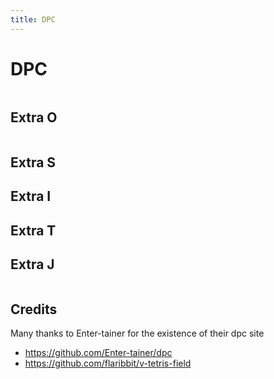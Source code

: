 ```yaml
---
title: DPC
---
```


# DPC

<div class="setups-container">

## Extra O

<TDPC name="KURUMA" v-bind="extra_O.O2J" />
<TDPC name="TSD DPC" v-bind="extra_O.J2O" />
<TDPC name="TKI SHIFTED" v-bind="extra_O.TKISHIFT" />
<TDPC name="ALBY" v-bind="extra_O.ALBY" />
<TDPC name="1-TILE FALLBACK" v-bind="extra_O.FALLBACK" />
<TDPC name="TS&TET" v-bind="extra_O.TSTET" />
<TDPC name="2L PC into 7th" v-bind="extra_O.TWOL" />

## Extra S

<TDPC name="KURUMA" v-bind="extra_S.O2S" />
<TDPC name="HOLD O" v-bind="extra_S.HOLDO" />
<TDPC name="SLED" v-bind="extra_S.SLED" />
<TDPC name="ELEPHANT SHIFTED" v-bind="extra_S.ELPTSHIFTED" />
<TDPC name="BUTTER" v-bind="extra_S.BUTTER" />
<TDPC name="THE OTHER BUTTER" v-bind="extra_S.OTHERBUTTER" />
<TDPC name="LIME" v-bind="extra_S.S2O" />
<TDPC name="BROKEN SLED" v-bind="extra_S.XSLED" />

## Extra I

<TDPC name="TKI DPC" v-bind="extra_I.I2L2O" />
<TDPC name="BUTTER" v-bind="extra_I.BUTTER" />
<TDPC name="DECENT VARIANT" v-bind="extra_I.DECENT" />
<TDPC name="BIG L" v-bind="extra_I.BIGL" />

## Extra T

<TDPC name="MKO" v-bind="extra_T.MKO" />
<TDPC name="UPSIDEDOWN SPC" v-bind="extra_T.UPSIDEDOWN" />
<TDPC name="FULL COVER" v-bind="extra_T.ALL" />
<TDPC name="ELEPHANT" v-bind="extra_T.ELEPHANT" />

## Extra J

<TDPC name="OJ and ZS" v-bind="extra_J.OJZS" />
<TDPC name="OJ and SZ" v-bind="extra_J.OJSZ" />
<TDPC name="JO" v-bind="extra_J.JO" />

</div>

## Credits

Many thanks to Enter-tainer for the existence of their dpc site

- https://github.com/Enter-tainer/dpc
- https://github.com/flaribbit/v-tetris-field

<!-- end -->

<script setup>
import TDPC from "../src/TDPC.vue";
import { extra_O, extra_T, extra_S, extra_Z, extra_I, extra_J, extra_L } from "../src/data";
</script>

<style>

.fumen-item {
  width: 180px;
}
.setups-container {
    display: flex;
    flex-wrap: wrap;
}
.setups-container h2 {
    width: 100%;
}
</style>
